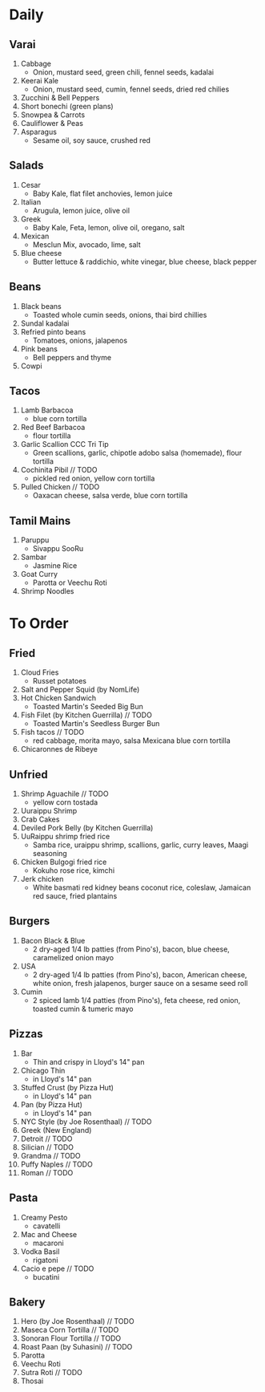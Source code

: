 # Daily
## Varai
1. Cabbage
    * Onion, mustard seed, green chili, fennel seeds, kadalai
1. Keerai Kale
    * Onion, mustard seed, cumin, fennel seeds, dried red chilies
1. Zucchini & Bell Peppers
1. Short bonechi (green plans)
1. Snowpea & Carrots
1. Cauliflower & Peas
1. Asparagus
    * Sesame oil, soy sauce, crushed red

## Salads
1. Cesar
    * Baby Kale, flat filet anchovies, lemon juice
1. Italian
    * Arugula, lemon juice, olive oil
1. Greek
    * Baby Kale, Feta, lemon, olive oil, oregano, salt
1. Mexican 
    * Mesclun Mix, avocado, lime, salt
1. Blue cheese
    * Butter lettuce & raddichio, white vinegar, blue cheese, black pepper


## Beans
1. Black beans
    * Toasted whole cumin seeds, onions, thai bird chillies
1. Sundal kadalai
1. Refried pinto beans
    * Tomatoes, onions, jalapenos
1. Pink beans
    * Bell peppers and thyme
1. Cowpi

## Tacos
1. Lamb Barbacoa 
    * blue corn tortilla
1. Red Beef Barbacoa
    * flour tortilla
1. Garlic Scallion CCC Tri Tip
    * Green scallions, garlic, chipotle adobo salsa (homemade), flour tortilla
1. Cochinita Pibil // TODO
    * pickled red onion, yellow corn tortilla
1. Pulled Chicken // TODO
    * Oaxacan cheese, salsa verde, blue corn tortilla

## Tamil Mains
1. Paruppu
    * Sivappu SooRu
1. Sambar
    * Jasmine Rice
1. Goat Curry
    * Parotta or Veechu Roti
1. Shrimp Noodles

# To Order
## Fried
1. Cloud Fries
    * Russet potatoes
1. Salt and Pepper Squid (by NomLife)
1. Hot Chicken Sandwich
    * Toasted Martin's Seeded Big Bun
1. Fish Filet (by Kitchen Guerrilla) // TODO
    * Toasted Martin's Seedless Burger Bun
1. Fish tacos // TODO
    * red cabbage, morita mayo, salsa Mexicana blue corn tortilla
1. Chicaronnes de Ribeye

## Unfried
1. Shrimp Aguachile // TODO
    * yellow corn tostada
1. Uuraippu Shrimp
1. Crab Cakes
1. Deviled Pork Belly (by Kitchen Guerrilla)
1. UuRaippu shrimp fried rice
    * Samba rice, uraippu shrimp, scallions, garlic, curry leaves, Maagi seasoning
1. Chicken Bulgogi fried rice
    * Kokuho rose rice, kimchi
1. Jerk chicken
    * White basmati red kidney beans coconut rice, coleslaw, Jamaican red sauce, fried plantains

## Burgers
1. Bacon Black & Blue
    * 2 dry-aged 1/4 lb patties (from Pino's), bacon, blue cheese, caramelized onion mayo
1. USA
    * 2 dry-aged 1/4 lb patties (from Pino's), bacon, American cheese, white onion, fresh jalapenos, burger sauce on a sesame seed roll
1. Cumin
    * 2 spiced lamb 1/4 patties (from Pino's), feta cheese, red onion, toasted cumin & tumeric mayo

## Pizzas
1. Bar
    * Thin and crispy in Lloyd's 14" pan
1. Chicago Thin
    * in Lloyd's 14" pan
1. Stuffed Crust (by Pizza Hut)
    * in Lloyd's 14" pan
1. Pan (by Pizza Hut)
    * in Lloyd's 14" pan
1. NYC Style (by Joe Rosenthaal) // TODO
1. Greek (New England)
1. Detroit // TODO
1. Silician // TODO
1. Grandma // TODO
1. Puffy Naples // TODO
1. Roman // TODO

## Pasta
1. Creamy Pesto
    * cavatelli
1. Mac and Cheese
    * macaroni
1. Vodka Basil
    * rigatoni
1. Cacio e pepe // TODO
    * bucatini

## Bakery
1. Hero (by Joe Rosenthaal) // TODO
1. Maseca Corn Tortilla // TODO
1. Sonoran Flour Tortilla // TODO
1. Roast Paan (by Suhasini) // TODO
1. Parotta
1. Veechu Roti
1. Sutra Roti // TODO
1. Thosai
